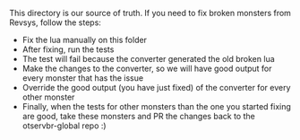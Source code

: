 This directory is our source of truth. 
If you need to fix broken monsters from Revsys, follow the steps:

- Fix the lua manually on this folder
- After fixing, run the tests
- The test will fail because the converter generated the old broken lua
- Make the changes to the converter, so we will have good output for every monster that has the issue 
- Override the good output (you have just fixed) of the converter for every other monster
- Finally, when the tests for other monsters than the one you started fixing are good, take these monsters and PR the changes back to the otservbr-global repo :)